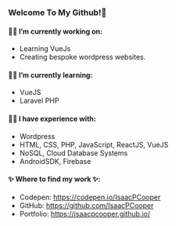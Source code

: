 ### Welcome To My Github!👋
#### 👨‍💻  I’m currently working on: 
* Learning VueJs
* Creating bespoke wordpress websites.
#### 👨‍💻  I’m currently learning: 
* VueJS
* Laravel PHP
#### 👨‍💻  I have experience with:
* Wordpress
* HTML, CSS, PHP, JavaScript, ReactJS, VueJS
* NoSQL, Cloud Database Systems
* AndroidSDK, Firebase

#### ✨ Where to find my work ✨:
* Codepen: https://codepen.io/IsaacPCooper
* GitHub: https://github.com/IsaacPCooper
* Portfolio: https://isaacpcooper.github.io/
<!--
**IsaacPCooper/IsaacPCooper** is a ✨ _special_ ✨ repository because its `README.md` (this file) appears on your GitHub profile.

Here are some ideas to get you started:

- 🔭 I’m currently working on ...
- 🌱 I’m currently learning ...
- 👯 I’m looking to collaborate on ...
- 🤔 I’m looking for help with ...
- 💬 Ask me about ...
- 📫 How to reach me: ...
- 😄 Pronouns: ...
- ⚡ Fun fact: ...
-->
